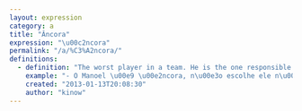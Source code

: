 ```yaml
---
layout: expression
category: a
title: "Âncora"
expression: "\u00c2ncora"
permalink: "/a/%C3%A2ncora/"
definitions:
  - definition: "The worst player in a team. He is the one responsible for \"sinking the team\" ([afundar o time])."
    example: "- O Manoel \u00e9 \u00e2ncora, n\u00e3o escolhe ele n\u00e3o."
    created: "2013-01-13T20:08:30"
    author: "kinow"
---
```

